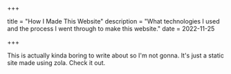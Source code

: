 +++

title = "How I Made This Website"
description = "What technologies I used and the process I went through to make this website."
date = 2022-11-25

+++

This is actually kinda boring to write about so I'm not gonna. It's just a static site made using zola. Check it out.
